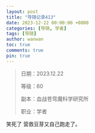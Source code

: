 ```yaml
---
layout: post
title: "导随记录413"
date: 2023-12-22 00:00:00 +0800
categories: [导随, 学者]
tags: [导随]
author: wanwan
toc: true
comments: true
pin: true
---
```

> 日期：2023.12.22
>
> 等级：60
>
> 副本：血战苍穹魔科学研究所
>
> 职业：学者

笑死了 营救豆芽又自己跑走了。